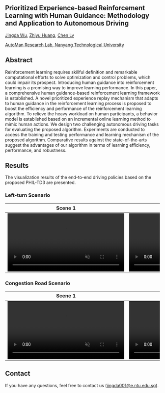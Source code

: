## Prioritized Experience-based Reinforcement Learning with Human Guidance: Methodology and Application to Autonomous Driving

[Jingda Wu](https://scholar.google.com/citations?user=icu-ZFAAAAAJ&hl=en), [Zhiyu Huang](https://scholar.google.com/citations?user=aLZEVCsAAAAJ&hl=en), [Chen Lv](https://scholar.google.com/citations?user=UKVs2CEAAAAJ&hl=en) 

[AutoMan Research Lab, Nanyang Technological University](https://lvchen.wixsite.com/automan)

## Abstract
Reinforcement learning requires skillful definition and remarkable computational efforts to solve optimization and control problems, which could impair its prospect. Introducing human guidance into reinforcement learning is a promising way to improve learning performance. In this paper, a comprehensive human guidance-based reinforcement learning framework is established. A novel prioritized experience replay mechanism that adapts to human guidance in the reinforcement learning process is proposed to boost the efficiency and performance of the reinforcement learning algorithm. To relieve the heavy workload on human participants, a behavior model is established based on an incremental online learning method to mimic human actions. We design two challenging autonomous driving tasks for evaluating the proposed algorithm. Experiments are conducted to access the training and testing performance and learning mechanism of the proposed algorithm. Comparative results against the state-of-the-arts suggest the advantages of our algorithm in terms of learning efficiency, performance, and robustness.

## Results

The visualization results of the end-to-end driving policies based on the proposed PHIL-TD3 are presented.

### Left-turn Scenario

| Scene 1 | Scene2 |
|:-------------------------------------:|:---------------------------------------:|
| <video muted controls width=380> <source src="./src/LeftTurn1.mp4"  type="video/mp4"> </video> | <video muted controls width=380> <source src="./src/LeftTurn2.mp4"  type="video/mp4"> </video> |


### Congestion Road Scenario

| Scene 1 | Scene2 |
|:---------------:|:----------------:|
| <video muted controls width=380> <source src="./src/CongestionRoad1.mp4"  type="video/mp4"> </video> | <video muted controls width=380> <source src="./src/CongestionRoad2.mp4"  type="video/mp4"> </video> | 


## Contact

If you have any questions, feel free to contact us (jingda001@e.ntu.edu.sg).
